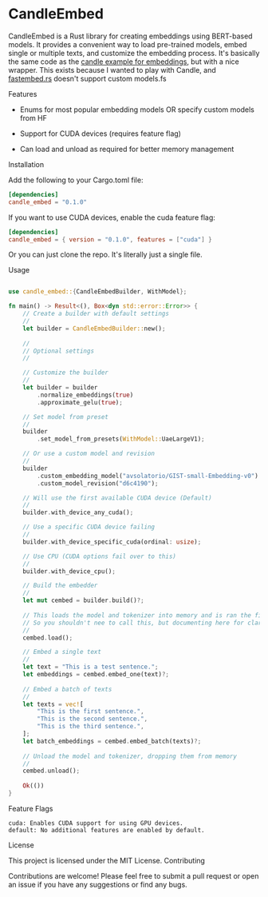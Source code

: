 # CandleEmbed

CandleEmbed is a Rust library for creating embeddings using BERT-based models. It provides a convenient way to load pre-trained models, embed single or multiple texts, and customize the embedding process. It's basically the same code as the [candle example for embeddings]('https://github.com/huggingface/candle/tree/main/candle-examples/examples/bert'), but with a nice wrapper. This exists because I wanted to play with Candle, and [fastembed.rs]('https://github.com/Anush008/fastembed-rs') doesn't support custom models.fs

Features

- Enums for most popular embedding models OR specify custom models from HF

- Support for CUDA devices (requires feature flag)

- Can load and unload as required for better memory management 

Installation

Add the following to your Cargo.toml file:

```toml
[dependencies]
candle_embed = "0.1.0"
```

If you want to use CUDA devices, enable the cuda feature flag:

```toml
[dependencies]
candle_embed = { version = "0.1.0", features = ["cuda"] }
```

Or you can just clone the repo. It's literally just a single file.


Usage

```rust

use candle_embed::{CandleEmbedBuilder, WithModel};

fn main() -> Result<(), Box<dyn std::error::Error>> {
    // Create a builder with default settings
    //
    let builder = CandleEmbedBuilder::new();
    
    //
    // Optional settings 
    //

    // Customize the builder
    //
    let builder = builder
        .normalize_embeddings(true)
        .approximate_gelu(true);

    // Set model from preset
    //
    builder
        .set_model_from_presets(WithModel::UaeLargeV1);

    // Or use a custom model and revision
    //
    builder
        .custom_embedding_model("avsolatorio/GIST-small-Embedding-v0")
        .custom_model_revision("d6c4190");

    // Will use the first available CUDA device (Default)
    //
    builder.with_device_any_cuda();

    // Use a specific CUDA device failing
    //
    builder.with_device_specific_cuda(ordinal: usize);

    // Use CPU (CUDA options fail over to this)
    //
    builder.with_device_cpu();

    // Build the embedder
    //
    let mut cembed = builder.build()?;
    
    // This loads the model and tokenizer into memory and is ran the first time `embed` is called
    // So you shouldn't nee to call this, but documenting here for clarity
    //
    cembed.load();

    // Embed a single text
    //
    let text = "This is a test sentence.";
    let embeddings = cembed.embed_one(text)?;
    
    // Embed a batch of texts
    //
    let texts = vec![
        "This is the first sentence.",
        "This is the second sentence.",
        "This is the third sentence.",
    ];
    let batch_embeddings = cembed.embed_batch(texts)?;
    
    // Unload the model and tokenizer, dropping them from memory
    //
    cembed.unload();
    
    Ok(())
}
```

Feature Flags

    cuda: Enables CUDA support for using GPU devices.
    default: No additional features are enabled by default.

License

This project is licensed under the MIT License.
Contributing

Contributions are welcome! Please feel free to submit a pull request or open an issue if you have any suggestions or find any bugs.